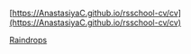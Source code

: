 [https://AnastasiyaC.github.io/rsschool-cv/cv](https://AnastasiyaC.github.io/rsschool-cv/cv)

[Raindrops](https://htmlpreview.github.io/?https://github.com/AnastasiyaC/rsschool-cv/blob/raindrops/raindrops/index.html)
